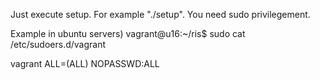 Just execute setup. For example "./setup".
You need sudo privilegement. 

Example in ubuntu servers)
vagrant@u16:~/ris$ sudo cat /etc/sudoers.d/vagrant

  vagrant ALL=(ALL) NOPASSWD:ALL

